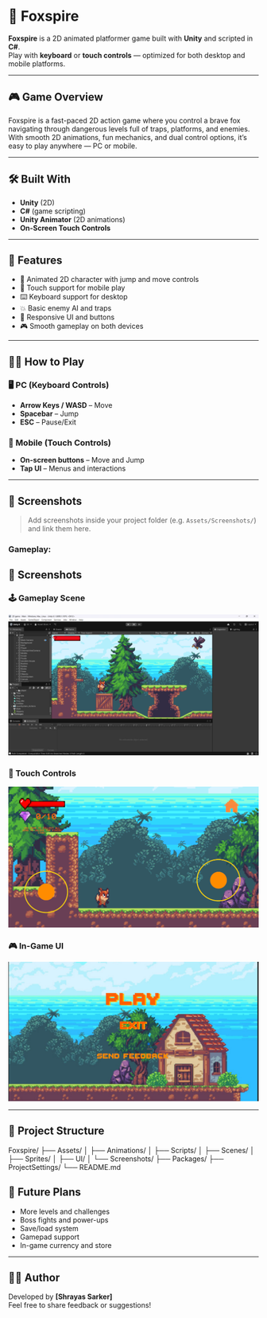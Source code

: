 # 🦊 Foxspire

**Foxspire** is a 2D animated platformer game built with **Unity** and scripted in **C#**.  
Play with **keyboard** or **touch controls** — optimized for both desktop and mobile platforms.

---

## 🎮 Game Overview

Foxspire is a fast-paced 2D action game where you control a brave fox navigating through dangerous levels full of traps, platforms, and enemies. With smooth 2D animations, fun mechanics, and dual control options, it’s easy to play anywhere — PC or mobile.

---

## 🛠️ Built With

- **Unity** (2D)
- **C#** (game scripting)
- **Unity Animator** (2D animations)
- **On-Screen Touch Controls**

---

## 🎨 Features

- 🦊 Animated 2D character with jump and move controls  
- 📱 Touch support for mobile play  
- ⌨️ Keyboard support for desktop  
- 💥 Basic enemy AI and traps  
- 🔄 Responsive UI and buttons  
- 🎮 Smooth gameplay on both devices

---

## 🧑‍💻 How to Play

### 🖥️ PC (Keyboard Controls)
- **Arrow Keys / WASD** – Move
- **Spacebar** – Jump
- **ESC** – Pause/Exit

### 📱 Mobile (Touch Controls)
- **On-screen buttons** – Move and Jump
- **Tap UI** – Menus and interactions

---

## 📸 Screenshots

> Add screenshots inside your project folder (e.g. `Assets/Screenshots/`) and link them here.

### Gameplay:
## 📸 Screenshots

### 🕹️ Gameplay Scene
![Gameplay Screenshot](Assets/Screenshot%202025-07-12%20112401.png)

### 📱 Touch Controls
![Touch Control Screenshot](Assets/Screenshot%202025-07-30%20200910.png)

### 🎮 In-Game UI
![In-Game UI Screenshot](Assets/Screenshot%202025-07-30%20200852.png)



---

## 📁 Project Structure

Foxspire/
├── Assets/
│ ├── Animations/
│ ├── Scripts/
│ ├── Scenes/
│ ├── Sprites/
│ ├── UI/
│ └── Screenshots/
├── Packages/
├── ProjectSettings/
└── README.md
## 🚀 Future Plans

- More levels and challenges  
- Boss fights and power-ups  
- Save/load system  
- Gamepad support  
- In-game currency and store

---
## 🙋‍♂️ Author

Developed by **[Shrayas Sarker]**  
Feel free to share feedback or suggestions!
